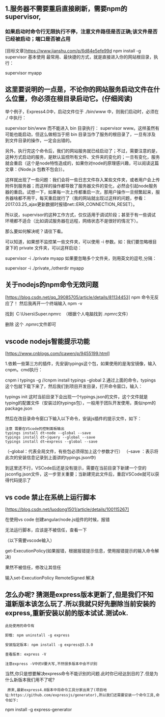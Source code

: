 ## 1.服务器不需要重启直接刷新，需要npm的supervisor,
### 如果启动时命令行无限执行不停，注意文件路径是否正确;该文件是否已经被启动；端口是否被占用
[目标文章]https://www.jianshu.com/p/6d84e5efe99d
   npm install -g supervisor
   基本使用
最常用、最快捷的方式，就是直接进入你的网站根目录，执行：

supervisor myapp
## 这里要说明的一点是，不论你的网站服务启动文件在什么位置，你必须在根目录启动它。(仔细阅读)

举个例子，Express4.0中，启动文件位于 ./bin/www 中，则我们启动时，必须在 ./ 中执行：

supervisor bin/www 
而不能进入 bin 目录执行： supervisor www。这样虽然有可能也能启动，但这么做相当于把 bin 目录当作了服务的根目录了，一旦有涉及到文件目录的操作，一定会出错的。

另外，执行完这个命令后，我们的网站服务就已经启动了；不过，需要注意的是，这种方式启动的服务，是默认监控所有文件、文件夹的变化的；一旦有变化，服务就会重启（这个是node特性造成的，如果你对node的原理感兴趣，可以阅读这篇文章：《Node.js 包教不包会》）。

这样就出现了一些问题：我们会将一些日志文件存入某些文件夹，或者用户会上传附件到服务器；而这样的操作都导致了服务器文件的变化，必然会引起node服务器的重启。试想一下，如果每一次上传都重启一次，那用户操作一旦频繁起来，服务器啥都不用干，每天重启就行了（我的网站就出现过这样的问题，参看：2017.03.25_ajax更新数据时报错net::ERR_CONNECTION_RESET）。

所以说，supervisor的这种工作方式，仅仅适用于调试阶段；甚至于有一些调试环境都不适合（比如调试服务器在远程，网络状态不是很好的情况下）。

那么要如何解决呢？请往下看。

可以知道，如果想不监控某一些文件夹，可以使用 -i 参数。如：我们要忽略根目录下的 private 文件夹，可以这样启动：

supervisor -i ./private myapp
如果要忽略多个文件夹，则用英文的逗号,分隔：

supervisor -i ./private,./otherdir myapp

## 关于nodejs的npm命令无效问题 
[https://blog.csdn.net/qq_39085705/article/details/81134453]
npm 命令无反应了！ 然后我再开一个终端输入 npm -v 

找到  C:\Users\Super\.npmrc  （根据个人电脑找到 .npmrc文件）

删除 这个 .npmrc文件即可

## vscode nodejs智能提示功能
[https://www.cnblogs.com/lcawen/p/9455199.html]

1.依赖一些第三方的插件，先安装typings这个包，如果使用的是淘宝镜像，输入cnpm。cmd执行：

cnpm i typings -g
//cnpm install typings -global
2.通过上面的命令，typings这个包就下载下来了，然后我们到项目开发目录，打开命令窗口，输入：

typings init
这时当前目录下会出现一个typings.json的文件，这个文件就是typing的配置文件（安装过的typings包），一般用于团队开发使用，类似npm的package.json

然后在改目录命令窗口下输入以下命令，安装js插件的提示文件，如下：

    注意 需要在VScode的控制面板输出
    typings install dt~node --global --save
    typings install dt~jquery --global --save
    typings install dt~express --global --save
（–global：代表全局文件，有些包必须得加上这个参数才行） 
（–save ：表示将此次的安装信息记录到上面讲的typings.json中)

到这里还不行，VSCode后还是没有提示，需要在当前目录下新建一个空的jsconfig.json文件，这一步至关重要；当新建完此文件后，重启VSCode就可以获得代码提示了

## vs code 禁止在系统上运行脚本
[https://blog.csdn.net/luodong1501/article/details/100115267]

在使用vs code 创建angular/node.js组件的时候，报错

无法运行脚本，应该是不被信任，查看一下

（以下需要vscode输入）

get-ExecutionPolicy(如果报错，根据报错提示信息，使用报错提示的输入命令解决)

果然不被信任，修改让其信任
    
输入set-ExecutionPolicy RemoteSigned
解决

## 怎么办呢? 猜测是express版本更新了,但是我们不知道新版本该怎么玩了.所以我就只好先删除当前安装的express,重新安装以前的版本试试.测试ok.

    此处使用的命令有

    卸载: npm uninstall -g express

    安装指定版本: npm install -g express@3.5.0

    查看版本: express -V

    注意express -V中的V要大写,不然很多版本中会不识别

  当然,你只是想要解决express命令不能识别的问题.此时你已经达到目的了.但是为什么新版本我们用不了呢?

     原来,最新express4.0版本中将命令工具分家出来了(项目地址:https://github.com/expressjs/generator),所以我们还需要安装一个命令工具,命令如下:

npm install -g express-generator

